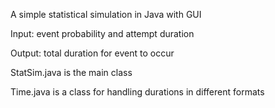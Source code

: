 A simple statistical simulation in Java with GUI

Input: event probability and attempt duration

Output: total duration for event to occur

StatSim.java is the main class

Time.java is a class for handling durations in different formats
